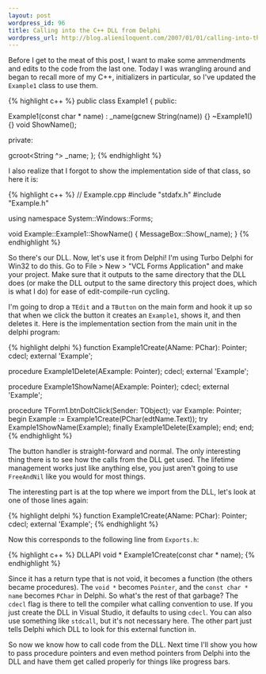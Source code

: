 ```yaml
---
layout: post
wordpress_id: 96
title: Calling into the C++ DLL from Delphi
wordpress_url: http://blog.alieniloquent.com/2007/01/01/calling-into-the-c-dll-from-delphi/
---
```

Before I get to the meat of this post, I want to make some ammendments and
edits to the code from the last one. Today I was wrangling around and began to
recall more of my C++, initializers in particular, so I've updated the
`Example1` class to use them.

{% highlight c++ %}
public class Example1
{
 public:

  Example1(const char * name) : _name(gcnew String(name)) {}
  ~Example1() {}
  void ShowName();

 private:

  gcroot<String ^> _name;
};
{% endhighlight %}

I also realize that I forgot to show the implementation side of that class, so
here it is:

{% highlight c++ %}
// Example.cpp
#include "stdafx.h"
#include "Example.h"

using namespace System::Windows::Forms;

void Example::Example1::ShowName()
{
  MessageBox::Show(_name);
}
{% endhighlight %}

So there's our DLL. Now, let's use it from Delphi! I'm using Turbo Delphi for
Win32 to do this. Go to File > New > "VCL Forms Application" and make your
project. Make sure that it outputs to the same directory that the DLL does (or
make the DLL output to the same directory this project does, which is what I
do) for ease of edit-compile-run cycling.

I'm going to drop a `TEdit` and a `TButton` on the main form and hook it up so
that when we click the button it creates an `Example1`, shows it, and then
deletes it. Here is the implementation section from the main unit in the
delphi program:

{% highlight delphi %}
function Example1Create(AName: PChar): Pointer;
cdecl; external 'Example';

procedure Example1Delete(AExample: Pointer);
cdecl; external 'Example';

procedure Example1ShowName(AExample: Pointer);
cdecl; external 'Example';

procedure TForm1.btnDoItClick(Sender: TObject);
var
  Example: Pointer;
begin
  Example := Example1Create(PChar(edtName.Text));
  try
     Example1ShowName(Example);
  finally
     Example1Delete(Example);
  end;
end;
{% endhighlight %}

The button handler is straight-forward and normal. The only interesting thing
there is to see how the calls from the DLL get used. The lifetime management
works just like anything else, you just aren't going to use `FreeAndNil` like
you would for most things.

The interesting part is at the top where we import from the DLL, let's look at
one of those lines again:

{% highlight delphi %}
function Example1Create(AName: PChar): Pointer;
cdecl; external 'Example';
{% endhighlight %}

Now this corresponds to the following line from `Exports.h`:

{% highlight c++ %}
DLLAPI void * Example1Create(const char * name);
{% endhighlight %}

Since it has a return type that is not void, it becomes a function (the others
became procedures). The `void *` becomes `Pointer`, and the `const char *
name` becomes `PChar` in Delphi. So what's the rest of that garbage? The
`cdecl` flag is there to tell the compiler what calling convention to use. If
you just create the DLL in Visual Studio, it defaults to using `cdecl`. You
can also use something like `stdcall`, but it's not necessary here. The other
part just tells Delphi which DLL to look for this external function in.

So now we know how to call code from the DLL. Next time I'll show you how to
pass procedure pointers and even method pointers from Delphi into the DLL and
have them get called properly for things like progress bars.

